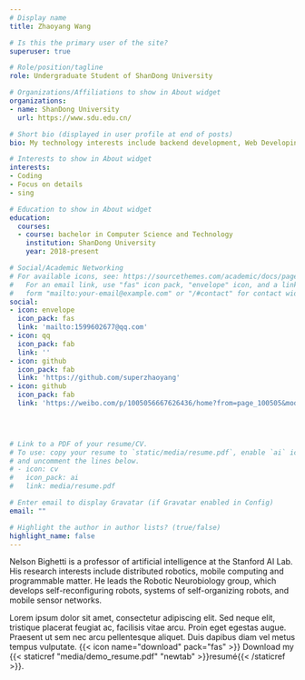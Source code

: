 ```yaml
---
# Display name
title: Zhaoyang Wang

# Is this the primary user of the site?
superuser: true

# Role/position/tagline
role: Undergraduate Student of ShanDong University

# Organizations/Affiliations to show in About widget
organizations:
- name: ShanDong University
  url: https://www.sdu.edu.cn/

# Short bio (displayed in user profile at end of posts)
bio: My technology interests include backend development, Web Developing and all kinds of technology of computer and Internet.

# Interests to show in About widget
interests:
- Coding
- Focus on details
- sing

# Education to show in About widget
education:
  courses:
  - course: bachelor in Computer Science and Technology
    institution: ShanDong University
    year: 2018-present

# Social/Academic Networking
# For available icons, see: https://sourcethemes.com/academic/docs/page-builder/#icons
#   For an email link, use "fas" icon pack, "envelope" icon, and a link in the
#   form "mailto:your-email@example.com" or "/#contact" for contact widget.
social:
- icon: envelope
  icon_pack: fas
  link: 'mailto:1599602677@qq.com'
- icon: qq
  icon_pack: fab
  link: ''
- icon: github
  icon_pack: fab
  link: 'https://github.com/superzhaoyang'
- icon: github
  icon_pack: fab
  link: 'https://weibo.com/p/1005056667626436/home?from=page_100505&mod=TAB&is_all=1#place'

  


# Link to a PDF of your resume/CV.
# To use: copy your resume to `static/media/resume.pdf`, enable `ai` icons in `params.toml`, 
# and uncomment the lines below.
# - icon: cv
#   icon_pack: ai
#   link: media/resume.pdf

# Enter email to display Gravatar (if Gravatar enabled in Config)
email: ""

# Highlight the author in author lists? (true/false)
highlight_name: false
---
```


Nelson Bighetti is a professor of artificial intelligence at the Stanford AI Lab. His research interests include distributed robotics, mobile computing and programmable matter. He leads the Robotic Neurobiology group, which develops self-reconfiguring robots, systems of self-organizing robots, and mobile sensor networks.

Lorem ipsum dolor sit amet, consectetur adipiscing elit. Sed neque elit, tristique placerat feugiat ac, facilisis vitae arcu. Proin eget egestas augue. Praesent ut sem nec arcu pellentesque aliquet. Duis dapibus diam vel metus tempus vulputate.
{{< icon name="download" pack="fas" >}} Download my {{< staticref "media/demo_resume.pdf" "newtab" >}}resumé{{< /staticref >}}.
